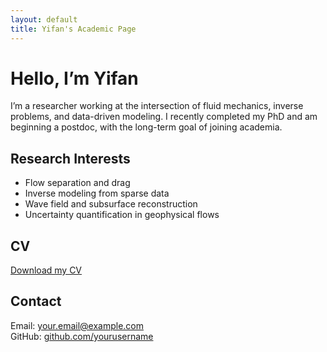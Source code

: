 ```yaml
---
layout: default
title: Yifan's Academic Page
---
```


# Hello, I’m Yifan

I’m a researcher working at the intersection of fluid mechanics, inverse problems, and data-driven modeling. I recently completed my PhD and am beginning a postdoc, with the long-term goal of joining academia.

## Research Interests
- Flow separation and drag
- Inverse modeling from sparse data
- Wave field and subsurface reconstruction
- Uncertainty quantification in geophysical flows

## CV
[Download my CV](assets/Yifan_CV.pdf)

## Contact
Email: your.email@example.com  
GitHub: [github.com/yourusername](https://github.com/yourusername)
